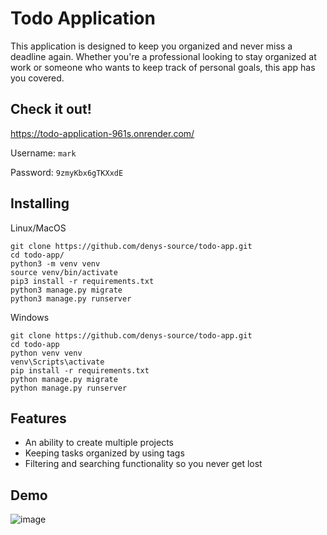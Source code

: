 # Todo Application

This application is designed to keep you organized and never miss a deadline again. Whether you're a professional looking to stay organized at work or someone who wants to keep track of personal goals, this app has you covered.

## Check it out!

https://todo-application-961s.onrender.com/

Username: `mark`

Password: `9zmyKbx6gTKXxdE`

## Installing

Linux/MacOS
```shell
git clone https://github.com/denys-source/todo-app.git
cd todo-app/
python3 -m venv venv
source venv/bin/activate
pip3 install -r requirements.txt
python3 manage.py migrate
python3 manage.py runserver
```

Windows
```shell
git clone https://github.com/denys-source/todo-app.git
cd todo-app 
python venv venv
venv\Scripts\activate
pip install -r requirements.txt
python manage.py migrate
python manage.py runserver
```

## Features

* An ability to create multiple projects
* Keeping tasks organized by using tags
* Filtering and searching functionality so you never get lost

## Demo

![image](https://github.com/denys-source/todo-app/assets/72623693/4364788d-c0b7-4fdc-9869-e15ca89d4812)
